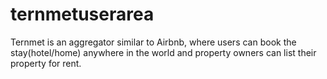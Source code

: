 # ternmetuserarea
Ternmet is an aggregator similar to Airbnb, where users can book the stay(hotel/home) anywhere in the world and property owners can list their property for rent.
